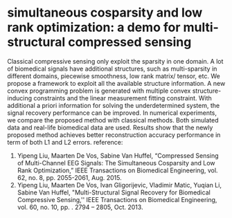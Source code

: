 # simultaneous cosparsity and low rank optimization: a demo for multi-structural compressed sensing
Classical compressive sensing only exploit the sparsity in one domain. A lot of biomedical signals have additional structures, such as multi-sparsity in different domains, piecewise smoothness, low rank matrix/ tensor, etc. We propose a framework to exploit all the available structure information. A new convex programming problem is generated with multiple convex structure-inducing constraints and the linear measurement fitting constraint. With additional a priori information for solving the underdetermined system, the signal recovery performance can be improved. In numerical experiments, we compare the proposed method with classical methods. Both simulated data and real-life biomedical data are used. Results show that the newly proposed method achieves better reconstruction accuracy performance in term of both L1 and L2 errors.
reference:
1.	Yipeng Liu, Maarten De Vos, Sabine Van Huffel, “Compressed Sensing of Multi-Channel EEG Signals: The Simultaneous Cosparsity and Low Rank Optimization,” IEEE Transactions on Biomedical Engineering, vol. 62, no. 8, pp. 2055-2061, Aug. 2015.
2.	Yipeng Liu, Maarten De Vos, Ivan Gligorijevic, Vladimir Matic, Yuqian Li, Sabine Van Huffel, "Multi-Structural Signal Recovery for Biomedical Compressive Sensing,'' IEEE Transactions on Biomedical Engineering, vol. 60, no. 10, pp. . 2794 – 2805, Oct. 2013.

